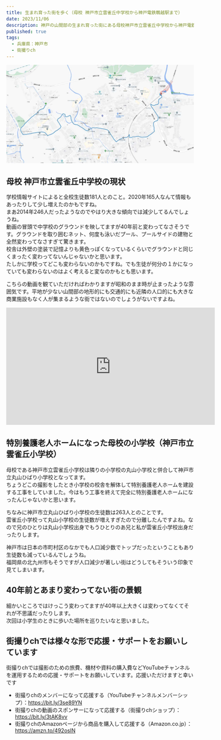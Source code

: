 ```yaml
---
title: 生まれ育った街を歩く（母校 神戸市立雲雀丘中学校から神戸電鉄鵯越駅まで）
date: 2023/11/06
description: 神戸の山間部の生まれ育った街にある母校神戸市立雲雀丘中学校から神戸電鉄鵯越駅までを歩く
published: true
tags:
  - 兵庫県：神戸市
  - 街撮りch
---
```


![母校 神戸市立雲雀丘中学校から神戸電鉄鵯越駅まで](/images/2023/11//hibarigaoka_map.jpg "母校 神戸市立雲雀丘中学校から神戸電鉄鵯越駅まで")

## 母校 神戸市立雲雀丘中学校の現状
学校情報サイトによると全校生徒数181人とのこと。2020年165人なんて情報もあったりして少し増えたのかもですね。  
まあ2014年246人だったようなのでやはり大きな傾向では減少してるんでしょうね。  
動画の冒頭で中学校のグラウンドを映してますが40年前と変わってなさそうです。グラウンドを取り囲むネット、何度も泳いだプール、プールサイドの建物と全然変わってなさすぎて驚きます。  
校舎は外壁の塗装で記憶よりも黄色っぽくなっているくらいでグラウンドと同じくまったく変わってないんじゃないかと思います。  
たしかに学校ってどこも変わらないのかもですね。でも生徒が何分の１かになっていても変わらないのはよく考えると変なのかもとも思います。

こちらの動画を観ていただければわかりますが昭和のまま時が止まったような雰囲気です。平地が少ない山間部の地形的にも交通的にも近隣の人口的にも大きな商業施設もなく人が集まるような街ではないのでしょうがないですよね。

<div class="youtube">
<iframe width="560" height="315" src="https://www.youtube.com/embed/LFtYJX72oek?si=qRcYhryylClRDVoX" title="YouTube video player" frameborder="0" allow="accelerometer; autoplay; clipboard-write; encrypted-media; gyroscope; picture-in-picture; web-share" allowfullscreen></iframe>
</div>

## 特別養護老人ホームになった母校の小学校（神戸市立雲雀丘小学校）
母校である神戸市立雲雀丘小学校は隣りの小学校の丸山小学校と併合して神戸市立丸山ひばり小学校となってます。  
ちょうどこの撮影をしたとき小学校の校舎を解体して特別養護老人ホームを建設する工事をしていました。今はもう工事を終えて完全に特別養護老人ホームになったんじゃないかと思います。

<!-- more -->

ちなみに神戸市立丸山ひばり小学校の生徒数は263人とのことです。  
雲雀丘小学校って丸山小学校の生徒数が増えすぎたので分離したんですよね。なので兄のひとりは丸山小学校出身でもうひとりのあ兄と私が雲雀丘小学校出身だったりします。

神戸市は日本の市町村区のなかでも人口減少数でトップだったということもあり生徒数も減っているんでしょうね。  
福岡県の北九州市もそうですが人口減少が著しい街はどうしてもそういう印象で見てしまいます。

## 40年前とあまり変わってない街の景観
細かいところではけっこう変わってますが40年以上大きくは変わってなくてそれが不思議だったりします。  
次回は小学生のときに歩いた場所を巡りたいなと思いました。

## 街撮りchでは様々な形で応援・サポートをお願いしています

街撮りchでは撮影のための旅費、機材や資料の購入費などYouTubeチャンネルを運用するための応援・サポートをお願いしています。応援いただけますと幸いです

* 街撮りchのメンバーになって応援する（YouTubeチャンネルメンバーシップ）：https://bit.ly/3se89YN
* 街撮りchの動画のスポンサーになって応援する（街撮りchショップ）：https://bit.ly/3tAK8vv
* 街撮りchのAmazonページから商品を購入して応援する（Amazon.co.jp）：https://amzn.to/492osIN
